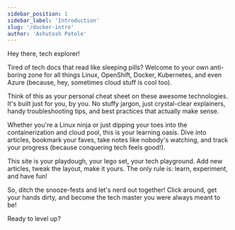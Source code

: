 ```yaml
---
sidebar_position: 1
sidebar_label: 'Introduction'
slug: '/docker-intro'
author: 'Ashutosh Patole'
---
```


Hey there, tech explorer!

Tired of tech docs that read like sleeping pills? Welcome to your own anti-boring zone for all things Linux, OpenShift, Docker, Kubernetes, and even Azure (because, hey, sometimes cloud stuff is cool too).

Think of this as your personal cheat sheet on these awesome technologies. It's built just for you, by you. No stuffy jargon, just crystal-clear explainers, handy troubleshooting tips, and best practices that actually make sense.

Whether you're a Linux ninja or just dipping your toes into the containerization and cloud pool, this is your learning oasis. Dive into articles, bookmark your faves, take notes like nobody's watching, and track your progress (because conquering tech feels good!).

This site is your playdough, your lego set, your tech playground. Add new articles, tweak the layout, make it yours. The only rule is: learn, experiment, and have fun!

So, ditch the snooze-fests and let's nerd out together! Click around, get your hands dirty, and become the tech master you were always meant to be!

Ready to level up?